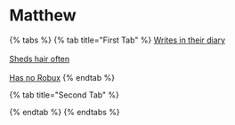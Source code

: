 # Matthew

{% tabs %}
{% tab title="First Tab" %}
[Writes in their diary](https://armless-detective-wiki-1.gitbook.io/armless-detective-wiki/clues/clues/writesintheirdiary)\
\
[Sheds hair often](https://armless-detective-wiki-1.gitbook.io/armless-detective-wiki/clues/clues/shedshairoftenly)\
\
[Has no Robux](https://armless-detective-wiki-1.gitbook.io/armless-detective-wiki/clues/clues/hasnorobux)
{% endtab %}

{% tab title="Second Tab" %}

{% endtab %}
{% endtabs %}
